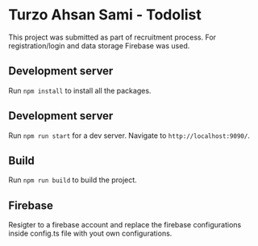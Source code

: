 # Turzo Ahsan Sami - Todolist

This project was submitted as part of recruitment process. For registration/login and data storage Firebase was used.



## Development server

Run `npm install` to install all the packages.


## Development server

Run `npm run start` for a dev server. Navigate to `http://localhost:9090/`.


## Build

Run `npm run build` to build the project.


## Firebase

Resigter to a firebase account and replace the firebase configurations inside config.ts file with yout own configurations. 
